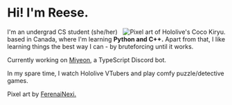 # Hi! I'm Reese.
<img src="https://github.com/kiryu-coco/kiryu-coco/blob/master/coconew.png" alt="Pixel art of Hololive's Coco Kiryu." align="right"> I'm an undergrad CS student (she/her) based in Canada, where I'm learning <b>Python and C++.</b> Apart from that, I like learning things the best way I can - by bruteforcing until it works.

Currently working on <a href="https://github.com/kiryu-coco/miyeonie">Miyeon</a>, a TypeScript Discord bot.

In my spare time, I watch Hololive VTubers and play comfy puzzle/detective games.

Pixel art by <a href="https://twitter.com/FerenaiNexi/status/1266432689839632385">FerenaiNexi.</a>
